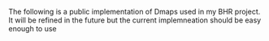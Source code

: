 The following is a public implementation of Dmaps used in my BHR project. It will be refined in the future but the current implemneation should be easy enough to use
